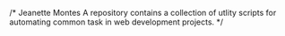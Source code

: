 /*
Jeanette Montes
A repository contains a collection of utlity scripts for automating common task in web development projects.
*/